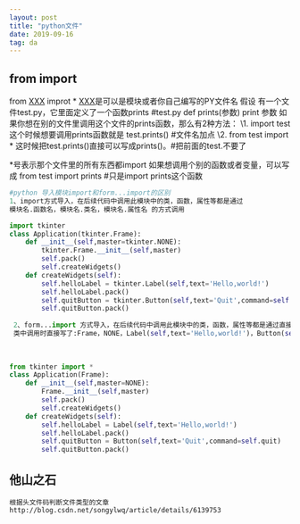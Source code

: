 ```yaml
---
layout: post
title: "python文件"
date: 2019-09-16
tag: da
---
```










## from import

from [XXX](https://www.baidu.com/s?wd=XXX&tn=SE_PcZhidaonwhc_ngpagmjz&rsv_dl=gh_pc_zhidao) improt *
[XXX](https://www.baidu.com/s?wd=XXX&tn=SE_PcZhidaonwhc_ngpagmjz&rsv_dl=gh_pc_zhidao)是可以是模块或者你自己编写的PY文件名
假设 有一个文件test.py，它里面定义了一个函数prints
\#test.py
def prints(参数)
print 参数
如果你想在别的文件里调用这个文件的prints函数，那么有2种方法：
\1. import test
这个时候想要调用prints函数就是
test.prints() #文件名加点
\2. from test import *
这时候把test.prints()直接可以写成prints()。#把前面的test.不要了

*号表示那个文件里的所有东西都import
如果想调用个别的函数或者变量，可以写成
from test import prints #只是import prints这个函数

```python
#python 导入模块import和form...import的区别
1、import方式导入，在后续代码中调用此模块中的类，函数，属性等都是通过
模块名.函数名，模块名.类名，模块名.属性名 的方式调用

import tkinter
class Application(tkinter.Frame):
    def __init__(self,master=tkinter.NONE):
        tkinter.Frame.__init__(self,master)
        self.pack()
        self.createWidgets()
    def createWidgets(self):
        self.helloLabel = tkinter.Label(self,text='Hello,world!')
        self.helloLabel.pack()
        self.quitButton = tkinter.Button(self,text='Quit',command=self.quit)
        self.quitButton.pack()
        
 2、form...import 方式导入，在后续代码中调用此模块中的类，函数，属性等都是通过直接写类名，函数名，属性名;
 类中调用时直接写了:Frame，NONE，Label(self,text='Hello,world!')，Button(self,text='Quit',command=self.quit);
 
 
 
from tkinter import *
class Application(Frame):
    def __init__(self,master=NONE):
        Frame.__init__(self,master)
        self.pack()
        self.createWidgets()
    def createWidgets(self):
        self.helloLabel = Label(self,text='Hello,world!')
        self.helloLabel.pack()
        self.quitButton = Button(self,text='Quit',command=self.quit)
        self.quitButton.pack()
```







## 他山之石



```
根据头文件码判断文件类型的文章
http://blog.csdn.net/songylwq/article/details/6139753
```

